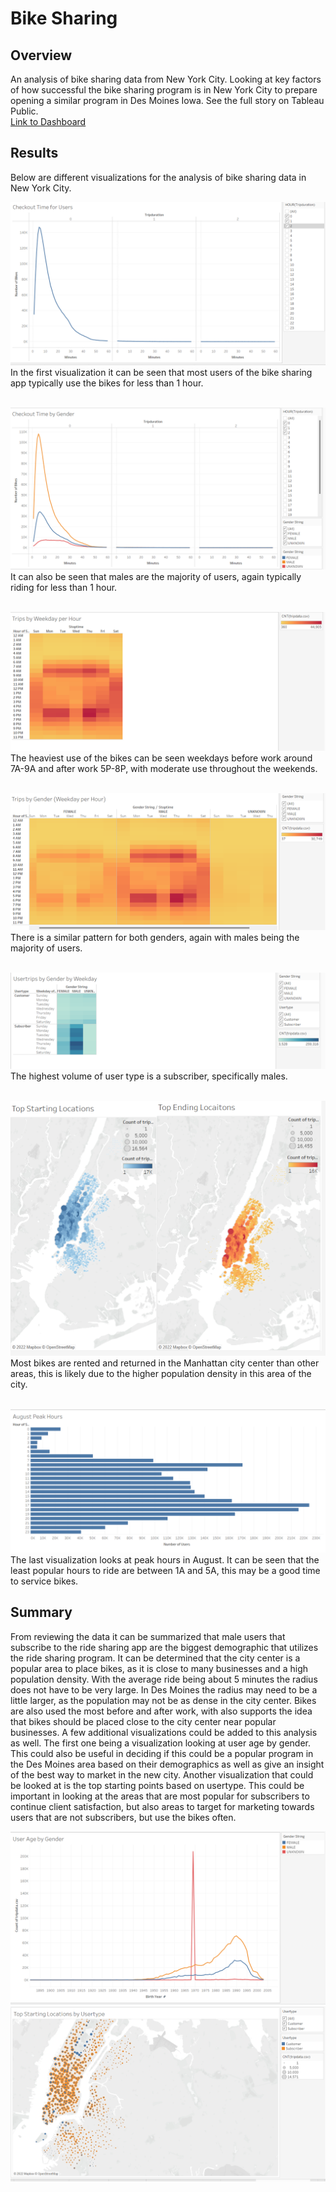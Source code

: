 # Bike Sharing
## Overview
An analysis of bike sharing data from New York City. Looking at key factors of how successful the bike sharing program is in New York City to prepare opening a similar program in Des Moines Iowa. See the full story on Tableau Public. <br>
[Link to Dashboard](https://public.tableau.com/views/Bike_Sharing_Story_16561049011170/Story1?:language=en-US&:display_count=n&:origin=viz_share_link)
## Results
Below are different visualizations for the analysis of bike sharing data in New York City.<br>

![checkouttime_by_user](https://github.com/lbp12/bikesharing/blob/main/Images/checkouttime_by_user.png)<br>
In the first visualization it can be seen that most users of the bike sharing app typically use the bikes for less than 1 hour.<br>
<br>

![checkouttime_by_user_by_gender](https://github.com/lbp12/bikesharing/blob/main/Images/checkouttime_by_user_by_gender.png)<br>
It can also be seen that males are the majority of users, again typically riding for less than 1 hour.<br>
<br>

![trips_by_weekday_per_hour](https://github.com/lbp12/bikesharing/blob/main/Images/trips_by_weekday_per_hour.png)<br>
The heaviest use of the bikes can be seen weekdays before work around 7A-9A and after work 5P-8P, with moderate use throughout the weekends.<br>
<br>

![trips_by_gender](https://github.com/lbp12/bikesharing/blob/main/Images/trips_by_gender.png)<br>
There is a similar pattern for both genders, again with males being the majority of users.<br>
<br>

![usertrips_by_gender](https://github.com/lbp12/bikesharing/blob/main/Images/usertrips_by_gender.png)<br>
The highest volume of user type is a subscriber, specifically males.<br>
<br>

![top_starting_ending_locations](https://github.com/lbp12/bikesharing/blob/main/Images/top_starting_ending_locations.png)<br>
Most bikes are rented and returned in the Manhattan city center than other areas, this is likely due to the higher population density in this area of the city.<br>
<br>

![august_peak_hours](https://github.com/lbp12/bikesharing/blob/main/Images/august_peak_hours.png)<br>
The last visualization looks at peak hours in August. It can be seen that the least popular hours to ride are between 1A and 5A, this may be a good time to service bikes.

## Summary
From reviewing the data it can be summarized that male users that subscribe to the ride sharing app are the biggest demographic that utilizes the ride sharing program. It can be determined that the city center is a popular area to place bikes, as it is close to many businesses and a high population density. With the average ride being about 5 minutes the radius does not have to be very large. In Des Moines the radius may need to be a little larger, as the population may not be as dense in the city center. Bikes are also used the most before and after work, with also supports the idea that bikes should be placed close to the city center near popular businesses. A few additional visualizations could be added to this analysis as well. The first one being a visualization looking at user age by gender. This could also be useful in deciding if this could be a popular program in the Des Moines area based on their demographics as well as give an insight of the best way to market in the new city. Another visualization that could be looked at is the top starting points based on usertype. This could be important in looking at the areas that are most popular for subscribers to continue client satisfaction, but also areas to target for marketing towards users that are not subscribers, but use the bikes often.

![user_age_by_gender](https://github.com/lbp12/bikesharing/blob/main/Images/user_age_by_gender.png)<br>
![top_starting_by_usertype](https://github.com/lbp12/bikesharing/blob/main/Images/top_starting_by_usertype.png)
